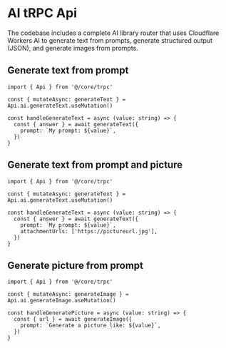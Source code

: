 # AI tRPC Api

The codebase includes a complete AI library router that uses Cloudflare Workers AI to generate text from prompts, generate structured output (JSON), and generate images from prompts.

## Generate text from prompt

```tsx
import { Api } from '@/core/trpc'

const { mutateAsync: generateText } = Api.ai.generateText.useMutation()

const handleGenerateText = async (value: string) => {
  const { answer } = await generateText({
    prompt: `My prompt: ${value}`,
  })
}
```

## Generate text from prompt and picture

```tsx
import { Api } from '@/core/trpc'

const { mutateAsync: generateText } = Api.ai.generateText.useMutation()

const handleGenerateText = async (value: string) => {
  const { answer } = await generateText({
    prompt: `My prompt: ${value}`,
    attachmentUrls: ['https://pictureurl.jpg'],
  })
}
```

## Generate picture from prompt

```tsx
import { Api } from '@/core/trpc'

const { mutateAsync: generateImage } = Api.ai.generateImage.useMutation()

const handleGeneratePicture = async (value: string) => {
  const { url } = await generateImage({
    prompt: `Generate a picture like: ${value}`,
  })
}
```

